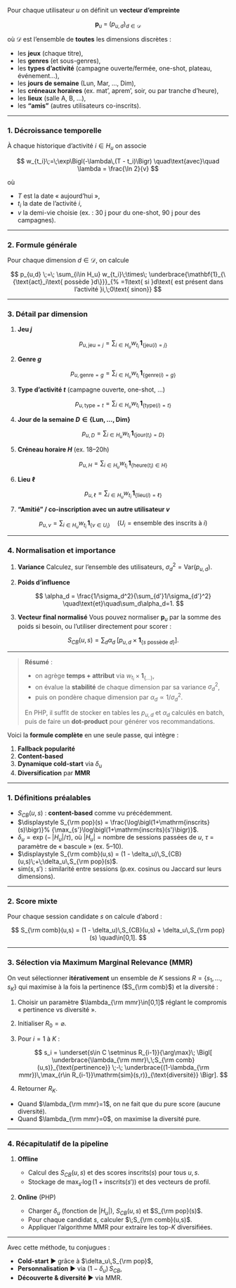 Pour chaque utilisateur $u$ on définit un **vecteur d’empreinte**

$$
\mathbf{p}_u \;=\;\bigl(p_{u,d}\bigr)_{d\in\mathcal{D}}
$$

où $\mathcal{D}$ est l’ensemble de **toutes** les dimensions discrètes :

* les **jeux** (chaque titre),
* les **genres** (et sous-genres),
* les **types d’activité** (campagne ouverte/fermée, one-shot, plateau, événement…),
* les **jours de semaine** (Lun, Mar, …, Dim),
* les **créneaux horaires** (ex. mat’, aprem’, soir, ou par tranche d’heure),
* les **lieux** (salle A, B, …),
* les **“amis”** (autres utilisateurs co-inscrits).

---

### 1. Décroissance temporelle

À chaque historique d’activité $i\in H_u$ on associe

$$
w_{t_i}\;=\;\exp\Bigl(-\lambda\,(T - t_i)\Bigr)
\quad\text{avec}\quad
\lambda = \frac{\ln 2}{v}
$$

où

* $T$ est la date « aujourd’hui »,
* $t_i$ la date de l’activité $i$,
* $v$ la demi-vie choisie (ex. : 30 j pour du one-shot, 90 j pour des campagnes).

---

### 2. Formule générale

Pour chaque dimension $d\in\mathcal{D}$, on calcule

$$
p_{u,d}
\;=\;
\sum_{i\in H_u}
w_{t_i}\;\times\;
\underbrace{\mathbf{1}_{\{\text{act}_i\text{ possède }d\}}}_{%
  =1\text{ si }d\text{ est présent dans l’activité }i,\;0\text{ sinon}}
$$

---

### 3. Détail par dimension

1. **Jeu $j$**

   $$
     p_{u,\text{jeu}=j}
     = \sum_{i\in H_u} w_{t_i}\,\mathbf{1}_{\{\text{jeu}(i)=j\}}
   $$
2. **Genre $g$**

   $$
     p_{u,\text{genre}=g}
     = \sum_{i\in H_u} w_{t_i}\,\mathbf{1}_{\{\text{genre}(i)=g\}}
   $$
3. **Type d’activité $t$** (campagne ouverte, one-shot, …)

   $$
     p_{u,\text{type}=t}
     = \sum_{i\in H_u} w_{t_i}\,\mathbf{1}_{\{\text{type}(i)=t\}}
   $$
4. **Jour de la semaine $D\in\{\mathrm{Lun},…,\mathrm{Dim}\}$**

   $$
     p_{u,D}
     = \sum_{i\in H_u} w_{t_i}\,\mathbf{1}_{\{\mathrm{jour}(t_i)=D\}}
   $$
5. **Créneau horaire $H$** (ex. 18–20h)

   $$
     p_{u,H}
     = \sum_{i\in H_u} w_{t_i}\,\mathbf{1}_{\{\mathrm{heure}(t_i)\in H\}}
   $$
6. **Lieu $\ell$**

   $$
     p_{u,\ell}
     = \sum_{i\in H_u} w_{t_i}\,\mathbf{1}_{\{\text{lieu}(i)=\ell\}}
   $$
7. **“Amitié” / co-inscription avec un autre utilisateur $v$**

   $$
     p_{u,v}
     = \sum_{i\in H_u} w_{t_i}\,\mathbf{1}_{\{v\in U_i\}}
   \quad\bigl(U_i=\text{ensemble des inscrits à }i\bigr)
   $$

---

### 4. Normalisation et importance

1. **Variance**
   Calculez, sur l’ensemble des utilisateurs,
   $\sigma_d^2 = \mathrm{Var}\bigl(p_{u,d}\bigr)$.
2. **Poids d’influence**

   $$
     \alpha_d
     = \frac{1/\sigma_d^2}{\sum_{d'}1/\sigma_{d'}^2}
     \quad\text{et}\quad\sum_d\alpha_d=1.
   $$
3. **Vecteur final normalisé**
   Vous pouvez normaliser $\mathbf{p}_u$ par la somme des poids si besoin, ou l’utiliser directement pour scorer :

   $$
     S_{CB}(u,s)
     = \sum_d \alpha_d\;\bigl[p_{u,d}\times\mathbf{1}_{\{s\text{ possède }d\}}\bigr].
   $$

---

> **Résumé** :
>
> * on agrège **temps + attribut** via $w_{t_i}\times\mathbf{1}_{\{\dots\}}$,
> * on évalue la **stabilité** de chaque dimension par sa variance $\sigma_d^2$,
> * puis on pondère chaque dimension par $\alpha_d\propto1/\sigma_d^2$.
>
> En PHP, il suffit de stocker en tables les $p_{u,d}$ et $\alpha_d$ calculés en batch, puis de faire un **dot-product** pour générer vos recommandations.

Voici la **formule complète** en une seule passe, qui intègre :

1. **Fallback popularité**
2. **Content-based**
3. **Dynamique cold-start** via $\delta_u$
4. **Diversification** par **MMR**

---

### 1. Définitions préalables

* $\displaystyle S_{CB}(u,s)$ : **content-based** comme vu précédemment.
* $\displaystyle S_{\rm pop}(s)  = \frac{\log\bigl(1+\mathrm{inscrits}(s)\bigr)}%
          {\max_{s'}\log\bigl(1+\mathrm{inscrits}(s')\bigr)}$.
* $\displaystyle \delta_u = \exp\!\bigl(-\,|H_u|/\tau\bigr)$,
  où $|H_u|$ = nombre de sessions passées de $u$,
  $\tau$ = paramètre de « bascule » (ex. 5–10).
* $\displaystyle S_{\rm comb}(u,s)  = (1 - \delta_u)\,S_{CB}(u,s)\;+\;\delta_u\,S_{\rm pop}(s)$.
* $\displaystyle \mathrm{sim}(s,s')$ : similarité entre sessions (p.ex. cosinus ou Jaccard sur leurs dimensions).

---

### 2. Score mixte

Pour chaque session candidate $s$ on calcule d’abord :

$$
  S_{\rm comb}(u,s)
  = (1 - \delta_u)\,S_{CB}(u,s)
    + \delta_u\,S_{\rm pop}(s)
  \quad\in[0,1].
$$

---

### 3. Sélection via Maximum Marginal Relevance (MMR)

On veut sélectionner **itérativement** un ensemble de $K$ sessions $R=\{s_1,\dots,s_K\}$ qui maximise à la fois la pertinence ($S_{\rm comb}$) et la diversité :

1. Choisir un paramètre $\lambda_{\rm mmr}\in[0,1]$ réglant le compromis « pertinence vs diversité ».
2. Initialiser $R_0=\varnothing$.
3. Pour $i=1$ à $K$ :

   $$
     s_i 
     = \underset{s\in C \setminus R_{i-1}}{\arg\max}\;
     \Bigl[
       \underbrace{\lambda_{\rm mmr}\,\;S_{\rm comb}(u,s)}_{\text{pertinence}}
       \;-\;
       \underbrace{(1-\lambda_{\rm mmr})\,\max_{r\in R_{i-1}}\mathrm{sim}(s,r)}_{\text{diversité}}
     \Bigr].
   $$
4. Retourner $R_K$.

* Quand $\lambda_{\rm mmr}=1$, on ne fait que du pure score (aucune diversité).
* Quand $\lambda_{\rm mmr}=0$, on maximise la diversité pure.

---

### 4. Récapitulatif de la pipeline

1. **Offline**

   * Calcul des $S_{CB}(u,s)$ et des scores $\mathrm{inscrits}(s)$ pour tous $u,s$.
   * Stockage de $\max_{s'}\log(1+\mathrm{inscrits}(s'))$ et des vecteurs de profil.
2. **Online** (PHP)

   * Charger $\delta_u$ (fonction de $|H_u|$), $S_{CB}(u,s)$ et $S_{\rm pop}(s)$.
   * Pour chaque candidat $s$, calculer
     $\;S_{\rm comb}(u,s)$.
   * Appliquer l’algorithme MMR pour extraire les top-$K$ diversifiées.

---

Avec cette méthode, tu conjugues :

* **Cold-start** ► grâce à $\delta_u\,S_{\rm pop}$,
* **Personnalisation** ► via $(1-\delta_u)\,S_{CB}$,
* **Découverte & diversité** ► via MMR.
